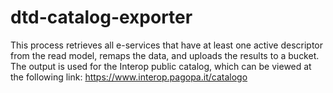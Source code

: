 # dtd-catalog-exporter

This process retrieves all e-services that have at least one active descriptor from the read model, remaps the data, and uploads the results to a bucket. The output is used for the Interop public catalog, which can be viewed at the following link: https://www.interop.pagopa.it/catalogo